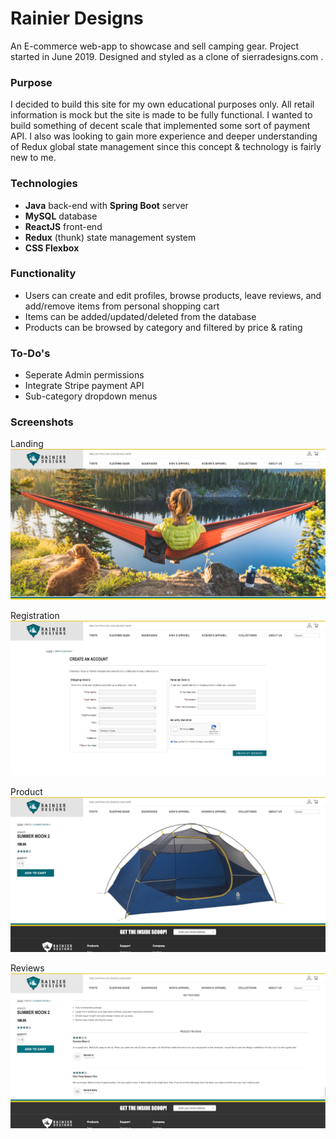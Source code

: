 # Rainier Designs
An E-commerce web-app to showcase and sell camping gear. Project started in June 2019. Designed and styled as a clone of sierradesigns.com .
### Purpose
I decided to build this site for my own educational purposes only. All retail information is mock but the site is made to be fully functional. I wanted to build something of decent scale that implemented some sort of payment API. I also was looking to gain more experience and deeper understanding of Redux global state management since this concept & technology is fairly new to me.
### Technologies
- **Java** back-end with **Spring Boot** server
- **MySQL** database
- **ReactJS** front-end
- **Redux** (thunk) state management system
- **CSS Flexbox**
### Functionality
- Users can create and edit profiles, browse products, leave reviews, and add/remove items from personal shopping cart
- Items can be added/updated/deleted from the database
- Products can be browsed by category and filtered by price & rating
### To-Do's
- Seperate Admin permissions
- Integrate Stripe payment API
- Sub-category dropdown menus
### Screenshots
Landing
![alt text](./src/main/resources/static/screenshot-home.png "Ranier Designs landing page")

Registration
![alt text](./src/main/resources/static/screenshot-register.png "Ranier Designs registration page")

Product
![alt text](./src/main/resources/static/screenshot-product.png "Ranier Designs product page")

Reviews
![alt text](./src/main/resources/static/screenshot-reviews.png "Ranier Designs product reviews")
